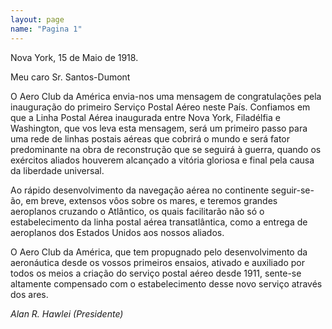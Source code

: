 ```yaml
---
layout: page
name: "Pagina 1"
---
```


<span>Nova York, 15 de Maio de 1918.</span>

<span>Meu caro Sr. Santos-Dumont</span>

O Aero Club da América envia-nos uma mensagem de congratulações pela
inauguração do primeiro Serviço Postal Aéreo neste País. Confiamos em que a
Linha Postal Aérea inaugurada entre Nova York, Filadélfia e Washington, que vos
leva esta mensagem, será um primeiro passo para uma rede de linhas postais
aéreas que cobrirá o mundo e será fator predominante na obra de reconstrução que
se seguirá à guerra, quando os exércitos aliados houverem alcançado a vitória
gloriosa e final pela causa da liberdade universal.

Ao rápido desenvolvimento da navegação aérea no continente seguir-se-ão,
em breve, extensos vôos sobre os mares, e teremos grandes aeroplanos cruzando o
Atlântico, os quais facilitarão não só o estabelecimento da linha postal aérea
transatlântica, como a entrega de aeroplanos dos Estados Unidos aos nossos aliados.

O Aero Club da América, que tem propugnado pelo desenvolvimento da
aeronáutica desde os vossos primeiros ensaios, ativado e auxiliado por todos os
meios a criação do serviço postal aéreo desde 1911, sente-se altamente
compensado com o estabelecimento desse novo serviço através dos ares.

<i>Alan R. Hawlei (Presidente)</i>